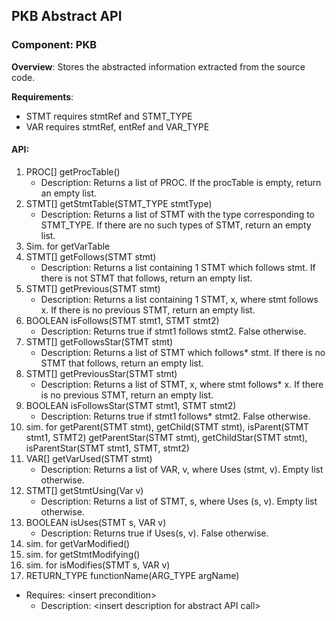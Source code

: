 ## PKB Abstract API

### Component: PKB
**Overview**: Stores the abstracted information extracted from the source code.

**Requirements**:
* STMT requires stmtRef and STMT_TYPE
* VAR requires stmtRef, entRef and VAR_TYPE
#### API:

1. PROC[] getProcTable()
    * Description: Returns a list of PROC. If the procTable is empty, return an empty list.
2. STMT[] getStmtTable(STMT_TYPE stmtType)
    * Description: Returns a list of STMT with the type corresponding to STMT_TYPE.
    If there are no such types of STMT, return an empty list.
3. Sim. for getVarTable
4. STMT[] getFollows(STMT stmt)
    * Description: Returns a list containing 1 STMT which follows stmt.
    If there is not STMT that follows, return an empty list.
5. STMT[] getPrevious(STMT stmt)
    * Description: Returns a list containing 1 STMT, x, where stmt follows x.
   If there is no previous STMT, return an empty list.
6. BOOLEAN isFollows(STMT stmt1, STMT stmt2)
    * Description: Returns true if stmt1 follows stmt2. False otherwise.
7. STMT[] getFollowsStar(STMT stmt)
    * Description: Returns a list of STMT which follows* stmt.
      If there is no STMT that follows, return an empty list.
8. STMT[] getPreviousStar(STMT stmt)
   * Description: Returns a list of STMT, x, where stmt follows* x.
     If there is no previous STMT, return an empty list.
9. BOOLEAN isFollowsStar(STMT stmt1, STMT stmt2)
   * Description: Returns true if stmt1 follows* stmt2. False otherwise.
10. sim. for getParent(STMT stmt), getChild(STMT stmt), isParent(STMT stmt1, STMT2)
   getParentStar(STMT stmt), getChildStar(STMT stmt), isParentStar(STMT stmt1, STMT, stmt2)
11. VAR[] getVarUsed(STMT stmt)
    * Description: Returns a list of VAR, v, where Uses (stmt, v). Empty list otherwise.
12. STMT[] getStmtUsing(Var v)
    * Description: Returns a list of STMT, s, where Uses (s, v). Empty list otherwise.
13. BOOLEAN isUses(STMT s, VAR v)
    * Description: Returns true if Uses(s, v). False otherwise.
14. sim. for getVarModified()
15. sim. for getStmtModifying()
16. sim. for isModifies(STMT s, VAR v)
17. RETURN_TYPE functionName(ARG_TYPE argName)
* Requires: \<insert precondition\>
   * Description: \<insert description for abstract API call\>
    
    
